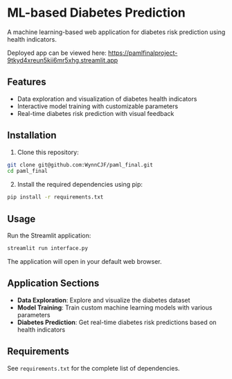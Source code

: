 # ML-based Diabetes Prediction

A machine learning-based web application for diabetes risk prediction using health indicators.

Deployed app can be viewed here: https://pamlfinalproject-9tkyd4xreun5kii6mr5xhg.streamlit.app

## Features

- Data exploration and visualization of diabetes health indicators
- Interactive model training with customizable parameters
- Real-time diabetes risk prediction with visual feedback

## Installation

1. Clone this repository:
```bash
git clone git@github.com:WynnCJF/paml_final.git
cd paml_final
```

2. Install the required dependencies using pip:
```bash
pip install -r requirements.txt
```

## Usage

Run the Streamlit application:

```bash
streamlit run interface.py
```

The application will open in your default web browser.

## Application Sections

- **Data Exploration**: Explore and visualize the diabetes dataset
- **Model Training**: Train custom machine learning models with various parameters
- **Diabetes Prediction**: Get real-time diabetes risk predictions based on health indicators

## Requirements

See `requirements.txt` for the complete list of dependencies.